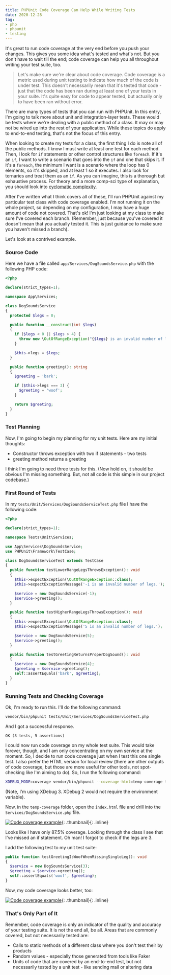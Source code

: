 ```yaml
---
title: PHPUnit Code Coverage Can Help While Writing Tests
date: 2020-12-28
tag:
- php
- phpunit
- testing
---
```

It's great to run code coverage at the very end before you push your changes. This gives you some idea what's tested and what's not. But you don't have to wait till the end; code coverage can help you all throughout writing your test suite, too.

<!--more-->

> Let's make sure we're clear about code coverage. Code coverage is a metric used during unit testing to indicate how much of the code is under test. This doesn't necessarily mean that it's tested that code - just that the code has been ran during at least one of your tests in your suite.  It's quite easy for code to appear tested, but actually only to have been ran without error.

There are many types of tests that you can run with PHPUnit. In this entry, I'm going to talk more about unit and integration-layer tests.  These would be tests where we're dealing with a public method of a class. It may or may not be wired up into the rest of your application.  While these topics do apply to end-to-end testing, that's not the focus of this entry.

When looking to create my tests for a class, the first thing I do is note all of the public methods. I know I must write at least one test for each method.  Then, I look for `if` statements or other control structures like `foreach`.  If it's an `if`, I want to write a scenario that goes into the `if` and one that skips it.  If it's a `foreach`, the minimum I want is a scenario where the loop has 0 elements, so it's skipped, and at least 1 so it executes.  I also look for ternaries and treat them as an `if`.  As you can imagine, this is a thorough but exhaustive process.  For theory and a more comp-sci type of explanation, you should look into [cyclomatic complexity](https://en.wikipedia.org/wiki/Cyclomatic_complexity).

After I've written what I think covers all of these, I'll run PHPUnit against my particular test class with code coverage enabled.  I'm not running it on the whole project, so depending on my configuration, I may have a huge amount of code not covered.  That's ok! I'm just looking at my class to make sure I've covered each branch. (Remember, just because you've covered it doesn't mean that you actually tested it.  This is just guidance to make sure you haven't missed a branch).

Let's look at a contrived example.

### Source Code

Here we have a file called `app/Services/DogSoundsService.php` with the following PHP code:

```php
<?php

declare(strict_types=1);

namespace App\Services;

class DogSoundsService
{
  protected $legs = 0;

  public function __construct(int $legs)
  {
    if ($legs < 0 || $legs > 4) {
      throw new \OutOfRangeException("{$legs} is an invalid number of legs.");
    }

    $this->legs = $legs;
  }

  public function greeting(): string
  {
    $greeting = 'bark';

    if ($this->legs === 3) {
      $greeting = 'woof';
    }

    return $greeting;
  }
}
```

### Test Planning

Now, I'm going to begin my planning for my unit tests.  Here are my initial thoughts:

* Constructor throws exception with two if statements - two tests
* greeting method returns a greeting

I think I'm going to need three tests for this. (Now hold on, it should be obvious I'm missing something. But, not all code is this simple in our project codebase.)

### First Round of Tests

In my `tests/Unit/Services/DogSoundsServiceTest.php` file I have the following code:

```php
<?php

declare(strict_types=1);

namespace Tests\Unit\Services;

use App\Services\DogSoundsService;
use PHPUnit\Framework\TestCase;

class DogSoundsServiceTest extends TestCase
{
  public function testLowerRangeLegsThrowsException(): void
  {
    $this->expectException(\OutOfRangeException::class);
    $this->expectExceptionMessage('-1 is an invalid number of legs.');

    $service = new DogSoundsService(-1);
    $service->greeting();
  }

  public function testHigherRangeLegsThrowsException(): void
  {
    $this->expectException(\OutOfRangeException::class);
    $this->expectExceptionMessage('5 is an invalid number of legs.');

    $service = new DogSoundsService(5);
    $service->greeting();
  }

  public function testGreetingReturnsProperDogSound(): void
  {
    $service = new DogSoundsService(4);
    $greeting = $service->greeting();
    self::assertEquals('bark', $greeting);
  }
}
```

### Running Tests and Checking Coverage

Ok, I'm ready to run this. I'll do the following command:

```bash
vendor/bin/phpunit tests/Unit/Services/DogSoundsServiceTest.php
```

And I got a successful response.

```
OK (3 tests, 5 assertions)
```

I could now run code coverage on my whole test suite.  This would take forever, though, and I am only concentrating on my own service at the moment.  So, I decide to run code coverage just when I test this one single test.  I also prefer the HTML version for local review (there are other outputs of code coverage, but those are more useful for other tools, not spot-checking like I'm aiming to do). So, I run the following command:

```bash
XDEBUG_MODE=coverage vendor/bin/phpunit --coverage-html=temp-coverage tests/Unit/Services/DogSoundsServiceTest.php
```

(Note, I'm using XDebug 3.  XDebug 2 would not require the environment variable).

Now, in the `temp-coverage` folder, open the `index.html` file and drill into the `Services/DogSoundsService.php` file.

[![Code coverage example](/uploads/2020/code-coverage-1.jpg)](/uploads/2020/code-coverage-1.jpg){: .thumbnail}{: .inline}

Looks like I have only 87.5% coverage.  Looking through the class I see that I've missed an if statement. Oh man! I forgot to check if the legs are 3.

I add the following test to my unit test suite:

```php
public function testGreetingIsWoofWhenMissingSingleLeg(): void
{
  $service = new DogSoundsService(3);
  $greeting = $service->greeting();
  self::assertEquals('woof', $greeting);
}
```

Now, my code coverage looks better, too:

[![Code coverage example](/uploads/2020/code-coverage-2.jpg)](/uploads/2020/code-coverage-2.jpg){: .thumbnail}{: .inline}

### That's Only Part of It

Remember, code coverage is only an indicator of the quality and accuracy of your testing suite. It is not the end all, be all.  Areas that are commonly covered, but not necessarily tested are:

* Calls to static methods of a different class where you don't test their by products
* Random values - especially those generated from tools like Faker
* Units of code that are covered by an end-to-end test, but not necessarily tested by a unit test - like sending mail or altering data

